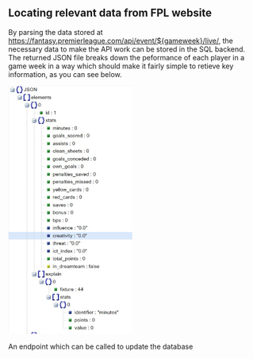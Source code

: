 ## Locating relevant data from FPL website

By parsing the data stored at https://fantasy.premierleague.com/api/event/${gameweek}/live/, the necessary data to make the API work can be stored in the SQL backend. The returned JSON file breaks down the peformance of each player in a game week in a way which should make it fairly simple to retieve key information, as you can see below.

<img src="json example.JPG" height=500 width=250 />

An endpoint which can be called to update the database 
